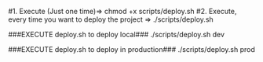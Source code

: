 #1. Execute (Just one time)=> chmod +x scripts/deploy.sh
#2. Execute, every time you want to deploy the project => ./scripts/deploy.sh

###EXECUTE deploy.sh to deploy local###
./scripts/deploy.sh dev

###EXECUTE deploy.sh to deploy in production###
./scripts/deploy.sh prod
